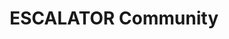 ---
widget: people
headless: true  # This file represents a page section.
title: ESCALATOR Community
subtitle: 

content:
  user_groups:
    - Programme management
    - "Collaborators" 
    - "Working group: Champions Programme"
    - "Working group: Monitoring & Evaluation"
    - "Working group: Stakeholders & Training Initiatives"
design:
  # Show user's social networking links? (true/false)
  show_social: false
  # Show user's interests? (true/false)
  show_interests: false
  # Show user's role?
  show_role: true
  # Show user's organizations/affiliations?
  show_organizations: true


---